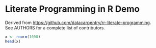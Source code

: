 # Literate Programming in R Demo
Derived from https://github.com/datacarpentry/rr-literate-programming. See AUTHORS for a complete list of contributors.

```r
x <- rnorm(1000)
head(x)
```
